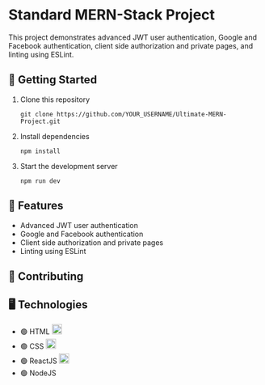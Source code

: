 <h1>Standard MERN-Stack Project</h1>
<p>This project demonstrates advanced JWT user authentication, Google and Facebook authentication, client side authorization and private pages, and linting using ESLint.</p>

<h2>🚀 Getting Started</h2>
<ol>
  <li>Clone this repository
  <pre><code>git clone https://github.com/YOUR_USERNAME/Ultimate-MERN-Project.git</code></pre></li>
  <li>Install dependencies
  <pre><code>npm install</code></pre></li>
  <li>Start the development server
  <pre><code>npm run dev</code></pre></li>
</ol>

<h2>📝 Features</h2>
<ul>
  <li>Advanced JWT user authentication</li>
  <li>Google and Facebook authentication</li>
  <li>Client side authorization and private pages</li>
  <li>Linting using ESLint</li>
</ul>

<h2>🤝 Contributing</h2>

<h2>🖥️ Technologies</h2>
<ul>
  <li>🟢 HTML <img src="https://img.shields.io/badge/-HTML-E34F26?style=flat&logo=html5&logoColor=white" alt="HTML" height="20"/></li>
  <li>🟢 CSS <img src="https://img.shields.io/badge/-CSS-1572B6?style=flat&logo=css3&logoColor=white" alt="CSS" height="20"/></li>
  <li>🟢 ReactJS <img src="https://img.shields.io/badge/-ReactJS-61DAFB?style=flat&logo=react&logoColor=white" alt="ReactJS" height="20"/></li>
  <li>🟢 NodeJS <img src="https://img.shields.io/bad
